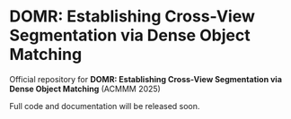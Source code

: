 # DOMR: Establishing Cross-View Segmentation via Dense Object Matching

Official repository for **DOMR: Establishing Cross-View Segmentation via Dense Object Matching** (ACMMM 2025)

Full code and documentation will be released soon.
